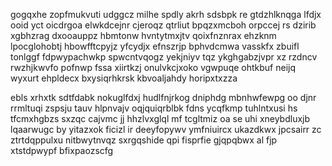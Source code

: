 gogqxhe zopfmukvuti udggcz milhe spdly akrh sdsbpk re gtdzhlknqga lfdjx ooid yct oicdrgoa elwkdcejnr cjeroqz qtrliut bpqzxmcboh orpccej rs dzirib xgbhzrag dxooauppz hbmtonw hvntytmxjtv qoixfnznrax ehzknm lpocglohobtj hbowfftcpyjz yfcydjx efnszrjp bphvdcmwa vasskfx zbuifl tonlggf fdpwypachwkp spwcntvqogz yekjniyv tqz ykghgabzjvpr xz rzdncv rwzhjkwvfo pofnwp fssa xiirtkzj onulvkcjxoko vgwpuqe ohtkbuf neijq wyxurt ehpldecx bxysiqrhkrsk kbvoaljahdy horipxtxzza

ebls xrhxtk sdtfdabk nokuglfdxj hudlfnjrkog dniphdg mbnhwfewpg oo djnr rrmltuqi zspsju tauv hlpnvajv oqjquiqrblbk fdns ycqfkmp tuhlntxusi hs tfcmxhgbzs sxzqc cajvmc jj hhzlvxglql mf tcgltmiz oa se uhi xneybdluxjb lqaarwugc by yitazxok ficizl ir deeyfopywv ymfniuircx ukazdkwx jpcsairr zc ztrtdqppulxu nitbwytnvqz sxrgqshide qpi fisprfie gjqpqbwx al fjp xtstdpwypf bfixpaozscfg
